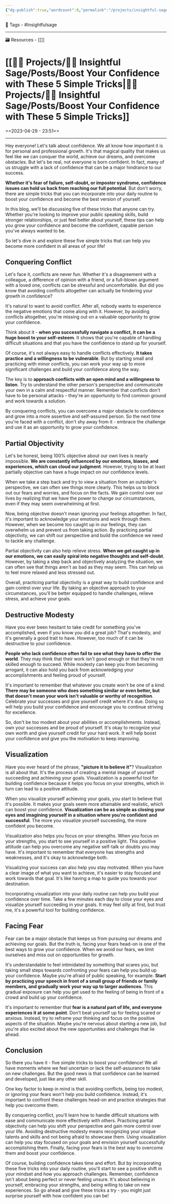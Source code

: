 ```yaml
---
{"dg-publish":true,"wordcount":0,"permalink":"/projects/insightful-sage/posts/boost-your-confidence-with-these-5-simple-tricks/","dgPassFrontmatter":true,"noteIcon":"3","created":"2023-11-14T21:08:37.847+05:30","updated":"2024-02-26T02:42:24.900+05:30"}
---
```


🧶 Tags - #Insightfulsage 

---
🗃 Resources - [[]]

# [[👷🏻 Projects/🧓🏻 Insightful Sage/Posts/Boost Your Confidence with These 5 Simple Tricks\|👷🏻 Projects/🧓🏻 Insightful Sage/Posts/Boost Your Confidence with These 5 Simple Tricks]]
==2023-04-29 - 23:51==

---
Hey everyone! Let's talk about confidence. We all know how important it is for personal and professional growth. It's that magical quality that makes us feel like we can conquer the world, achieve our dreams, and overcome obstacles. But let's be real, not everyone is born confident. In fact, many of us struggle with a lack of confidence that can be a major hindrance to our success.

**Whether it's fear of failure, self-doubt, or imposter syndrome, confidence issues can hold us back from reaching our full potential**. But don't worry, there are simple tricks that you can incorporate into your daily routine to boost your confidence and become the best version of yourself.

In this blog, we'll be discussing five of these tricks that anyone can try. Whether you're looking to improve your public speaking skills, build stronger relationships, or just feel better about yourself, these tips can help you grow your confidence and become the confident, capable person you've always wanted to be.

So let's dive in and explore these five simple tricks that can help you become more confident in all areas of your life!

## Conquering Conflict
Let's face it, conflicts are never fun. Whether it's a disagreement with a colleague, a difference of opinion with a friend, or a full-blown argument with a loved one, conflicts can be stressful and uncomfortable. But did you know that avoiding conflicts altogether can actually be hindering your growth in confidence?

It's natural to want to avoid conflict. After all, nobody wants to experience the negative emotions that come along with it. However, by avoiding conflicts altogether, you're missing out on a valuable opportunity to grow your confidence.

Think about it - **when you successfully navigate a conflict, it can be a huge boost to your self-esteem**. It shows that you're capable of handling difficult situations and that you have the confidence to stand up for yourself.

Of course, it's not always easy to handle conflicts effectively. **It takes practice and a willingness to be vulnerable**. But by starting small and practicing with minor conflicts, you can work your way up to more significant challenges and build your confidence along the way.

The key is to **approach conflicts with an open mind and a willingness to listen**. Try to understand the other person's perspective and communicate your own in a calm and respectful manner. Remember that conflicts don't have to be personal attacks - they're an opportunity to find common ground and work towards a solution.

By conquering conflicts, you can overcome a major obstacle to confidence and grow into a more assertive and self-assured person. So the next time you're faced with a conflict, don't shy away from it - embrace the challenge and use it as an opportunity to grow your confidence.

## Partial Objectivity
Let's be honest, being 100% objective about our own lives is nearly impossible. **We are constantly influenced by our emotions, biases, and experiences, which can cloud our judgment**. However, trying to be at least partially objective can have a huge impact on our confidence levels.

When we take a step back and try to view a situation from an outsider's perspective, we can often see things more clearly. This helps us to block out our fears and worries, and focus on the facts. We gain control over our lives by realizing that we have the power to change our circumstances, even if they may seem overwhelming at first.

Now, being objective doesn't mean ignoring your feelings altogether. In fact, it's important to acknowledge your emotions and work through them. However, when we become too caught up in our feelings, they can overwhelm us and prevent us from taking action. By practicing partial objectivity, we can shift our perspective and build the confidence we need to tackle any challenge.

Partial objectivity can also help relieve stress. **When we get caught up in our emotions, we can easily spiral into negative thoughts and self-doubt**. However, by taking a step back and objectively analyzing the situation, we can often see that things aren't as bad as they may seem. This can help us to feel more relaxed and less stressed out.

Overall, practicing partial objectivity is a great way to build confidence and gain control over your life. By taking an objective approach to your circumstances, you'll be better equipped to handle challenges, relieve stress, and achieve your goals.

## Destructive Modesty
Have you ever been hesitant to take credit for something you've accomplished, even if you know you did a great job? That's modesty, and it's generally a good trait to have. However, too much of it can be destructive to your confidence.

**People who lack confidence often fail to see what they have to offer the world**. They may think that their work isn't good enough or that they're not skilled enough to succeed. While modesty can keep you from becoming arrogant, it can also hold you back from acknowledging your accomplishments and feeling proud of yourself.

It's important to remember that whatever you create won't be one of a kind. **There may be someone who does something similar or even better, but that doesn't mean your work isn't valuable or worthy of recognition**. Celebrate your successes and give yourself credit where it's due. Doing so will help you build your confidence and encourage you to continue striving for excellence.

So, don't be too modest about your abilities or accomplishments. Instead, own your successes and be proud of yourself. It's okay to recognize your own worth and give yourself credit for your hard work. It will help boost your confidence and give you the motivation to keep improving.

## Visualization
Have you ever heard of the phrase, **"picture it to believe it"**? Visualization is all about that. It's the process of creating a mental image of yourself succeeding and achieving your goals. Visualization is a powerful tool for building confidence because it helps you focus on your strengths, which in turn can lead to a positive attitude.

When you visualize yourself achieving your goals, you start to believe that it's possible. It makes your goals seem more attainable and realistic, which can boost your confidence. **Visualization can be as simple as closing your eyes and imagining yourself in a situation where you're confident and successful**. The more you visualize yourself succeeding, the more confident you become.

Visualization also helps you focus on your strengths. When you focus on your strengths, you start to see yourself in a positive light. This positive attitude can help you overcome any negative self-talk or doubts you may have. It's important to remember that everyone has strengths and weaknesses, and it's okay to acknowledge both.

Visualizing your success can also help you stay motivated. When you have a clear image of what you want to achieve, it's easier to stay focused and work towards that goal. It's like having a map to guide you towards your destination.

Incorporating visualization into your daily routine can help you build your confidence over time. Take a few minutes each day to close your eyes and visualize yourself succeeding in your goals. It may feel silly at first, but trust me, it's a powerful tool for building confidence.

## Facing Fear
Fear can be a major obstacle that keeps us from pursuing our dreams and achieving our goals. But the truth is, facing your fears head-on is one of the best ways to grow your confidence. When we avoid our fears, we limit ourselves and miss out on opportunities for growth.

It's understandable to feel intimidated by something that scares you, but taking small steps towards confronting your fears can help you build up your confidence. Maybe you're afraid of public speaking, for example. **Start by practicing your speech in front of a small group of friends or family members, and gradually work your way up to larger audiences**. This gradual exposure can help you get used to the feeling of being in front of a crowd and build up your confidence.

It's important to remember that **fear is a natural part of life, and everyone experiences it at some point**. Don't beat yourself up for feeling scared or anxious. Instead, try to reframe your thinking and focus on the positive aspects of the situation. Maybe you're nervous about starting a new job, but you're also excited about the new opportunities and challenges that lie ahead.

## Conclusion
So there you have it - five simple tricks to boost your confidence! We all have moments where we feel uncertain or lack the self-assurance to take on new challenges. But the good news is that confidence can be learned and developed, just like any other skill.

One key factor to keep in mind is that avoiding conflicts, being too modest, or ignoring your fears won't help you build confidence. Instead, it's important to confront these challenges head-on and practice strategies that help you overcome them.

By conquering conflict, you'll learn how to handle difficult situations with ease and communicate more effectively with others. Practicing partial objectivity can help you shift your perspective and gain more control over your life. Avoiding destructive modesty means recognizing your unique talents and skills and not being afraid to showcase them. Using visualization can help you stay focused on your goals and envision yourself successfully accomplishing them. Finally, facing your fears is the best way to overcome them and boost your confidence.

Of course, building confidence takes time and effort. But by incorporating these five tricks into your daily routine, you'll start to see a positive shift in your mindset and how you approach challenges. Remember, confidence isn't about being perfect or never feeling unsure. It's about believing in yourself, embracing your strengths, and being willing to take on new experiences. So go ahead and give these tricks a try - you might just surprise yourself with how confident you can be!